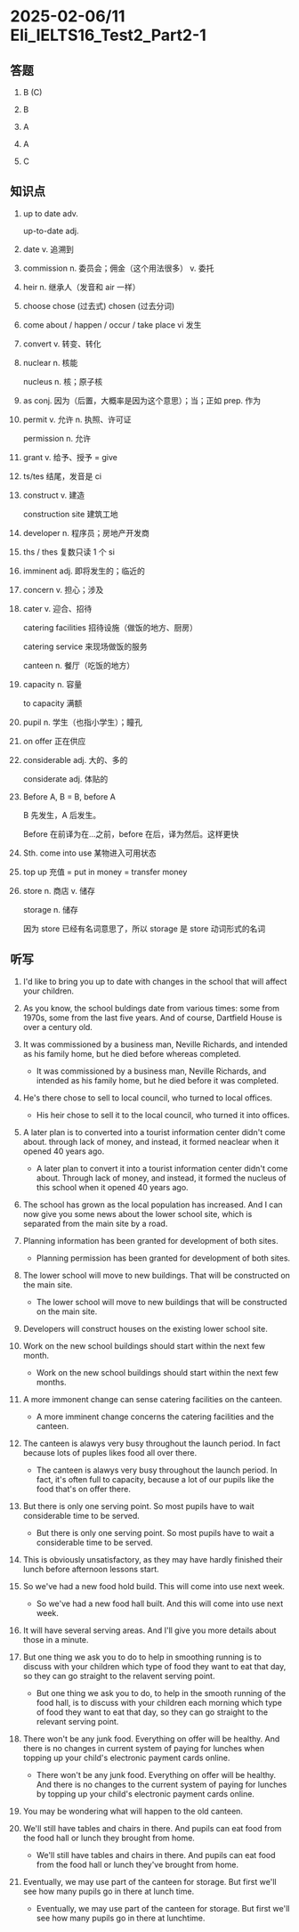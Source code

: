 # 2025-02-06/11 Eli_IELTS16_Test2_Part2-1

## 答题

1. B (C)

2. B

3. A

4. A

5. C

## 知识点

1. up to date adv.

   up-to-date adj.

2. date v. 追溯到

3. commission n. 委员会；佣金（这个用法很多） v. 委托

4. heir n. 继承人（发音和 air 一样）

5. choose chose (过去式) chosen (过去分词)

6. come about / happen / occur / take place vi 发生

7. convert v. 转变、转化

8. nuclear n. 核能

   nucleus n. 核；原子核

9. as conj. 因为（后置，大概率是因为这个意思）；当；正如 prep. 作为

10. permit v. 允许 n. 执照、许可证

    permission n. 允许

11. grant v. 给予、授予 = give

12. ts/tes 结尾，发音是 ci

13. construct v. 建造

    construction site 建筑工地

14. developer n. 程序员；房地产开发商

15. ths / thes 复数只读 1 个 si

16. imminent adj. 即将发生的；临近的

17. concern v. 担心；涉及

18. cater v. 迎合、招待

    catering facilities 招待设施（做饭的地方、厨房）

    catering service 来现场做饭的服务

    canteen n. 餐厅（吃饭的地方）

19. capacity n. 容量

    to capacity 满额

20. pupil n. 学生（也指小学生）；瞳孔

21. on offer 正在供应

22. considerable adj. 大的、多的

    considerate adj. 体贴的

23. Before A, B = B, before A

    B 先发生，A 后发生。

    Before 在前译为在...之前，before 在后，译为然后。这样更快

24. Sth. come into use 某物进入可用状态

25. top up 充值 = put in money = transfer money

26. store n. 商店 v. 储存

    storage n. 储存

    因为 store 已经有名词意思了，所以 storage 是 store 动词形式的名词

## 听写

1. I'd like to bring you up to date with changes in the school that will affect your children.

2. As you know, the school buldings date from various times: some from 1970s, some from the last five years. And of course, Dartfield House is over a century old.

3. It was commissioned by a business man, Neville Richards, and intended as his family home, but he died before whereas completed.

   - It was commissioned by a business man, Neville Richards, and intended as his family home, but he died before it was completed.

4. He's there chose to sell to local council, who turned to local offices.

   - His heir chose to sell it to the local council, who turned it into offices.

5. A later plan is to converted into a tourist information center didn't come about. through lack of money, and instead, it formed neaclear when it opened 40 years ago.

   - A later plan to convert it into a tourist information center didn't come about. Through lack of money, and instead, it formed the nucleus of this school when it opened 40 years ago.

6. The school has grown as the local population has increased. And I can now give you some news about the lower school site, which is separated from the main site by a road.

7. Planning information has been granted for development of both sites.

   - Planning permission has been granted for development of both sites.

8. The lower school will move to new buildings. That will be constructed on the main site.

   - The lower school will move to new buildings that will be constructed on the main site.

9. Developers will construct houses on the existing lower school site.

10. Work on the new school buildings should start within the next few month.

    - Work on the new school buildings should start within the next few months.

11. A more immonent change can sense catering facilities on the canteen.

    - A more imminent change concerns the catering facilities and the canteen.

12. The canteen is alawys very busy throughout the launch period. In fact because lots of puples likes food all over there.

    - The canteen is alawys very busy throughout the launch period. In fact, it's often full to capacity, because a lot of our pupils like the food that's on offer there.

13. But there is only one serving point. So most pupils have to wait considerable time to be served.

    - But there is only one serving point. So most pupils have to wait a considerable time to be served.

14. This is obviously unsatisfactory, as they may have hardly finished their lunch before afternoon lessons start.

15. So we've had a new food hold build. This will come into use next week.

    - So we've had a new food hall built. And this will come into use next week.

16. It will have several serving areas. And I'll give you more details about those in a minute.

17. But one thing we ask you to do to help in smoothing running is to discuss with your children which type of food they want to eat that day, so they can go straight to the relavent serving point.

    - But one thing we ask you to do, to help in the smooth running of the food hall, is to discuss with your children each morning which type of food they want to eat that day, so they can go straight to the relevant serving point.

18. There won't be any junk food. Everything on offer will be healthy. And there is no changes in current system of paying for lunches when topping up your child's electronic payment cards online.

    - There won't be any junk food. Everything on offer will be healthy. And there is no changes to the current system of paying for lunches by topping up your child's electronic payment cards online.

19. You may be wondering what will happen to the old canteen.

20. We'll still have tables and chairs in there. And pupils can eat food from the food hall or lunch they brought from home.

    - We'll still have tables and chairs in there. And pupils can eat food from the food hall or lunch they've brought from home.

21. Eventually, we may use part of the canteen for storage. But first we'll see how many pupils go in there at lunch time.

    - Eventually, we may use part of the canteen for storage. But first we'll see how many pupils go in there at lunchtime.
